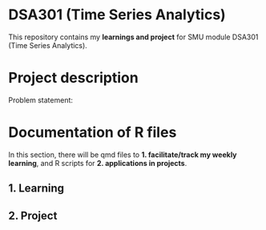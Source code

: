 # DSA301 (Time Series Analytics)
This repository contains my __learnings and project__ for SMU module DSA301 (Time Series Analytics).

# Project description
Problem statement:

# Documentation of R files
In this section, there will be qmd files to __1. facilitate/track my weekly learning__, and R scripts for __2. applications in projects__.
## 1. Learning


## 2. Project


